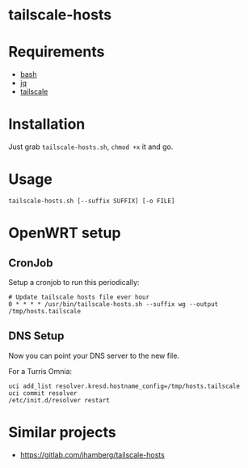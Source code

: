 # tailscale-hosts

# Requirements

- [bash](https://www.gnu.org/software/bash/)
- [jq](https://stedolan.github.io/jq/)
- [tailscale](https://tailscale.com/download)

# Installation

Just grab `tailscale-hosts.sh`, `chmod +x` it and go.

# Usage

```
tailscale-hosts.sh [--suffix SUFFIX] [-o FILE]
```

# OpenWRT setup

## CronJob

Setup a cronjob to run this periodically:

```shell
# Update tailscale hosts file ever hour
0 * * * * /usr/bin/tailscale-hosts.sh --suffix wg --output /tmp/hosts.tailscale
```

## DNS Setup

Now you can point your DNS server to the new file.

For a Turris Omnia:

```shell
uci add_list resolver.kresd.hostname_config=/tmp/hosts.tailscale
uci commit resolver
/etc/init.d/resolver restart
```

# Similar projects

- https://gitlab.com/jhamberg/tailscale-hosts
